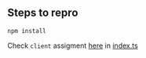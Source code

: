 ## Steps to repro

```
npm install
```

Check `client` assigment [here](./index.ts#L42) in [index.ts](./index.ts#42)
